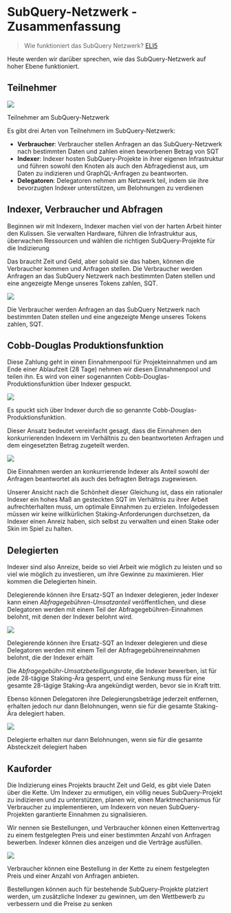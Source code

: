 # SubQuery-Netzwerk - Zusammenfassung

> Wie funktioniert das SubQuery Netzwerk? [ELI5](https://www.dictionary.com/e/slang/eli5/#:~:text=ELI5%20stands%20for%20the%20phrase,naive%20understanding%20of%20the%20issue.)

Heute werden wir darüber sprechen, wie das SubQuery-Netzwerk auf hoher Ebene funktioniert.

## Teilnehmer


![](https://miro.medium.com/max/1400/1*9993cakplwupZC5tbUv3vA.png)

Teilnehmer am SubQuery-Netzwerk

Es gibt drei Arten von Teilnehmern im SubQuery-Netzwerk:

-   **Verbraucher**: Verbraucher stellen Anfragen an das SubQuery-Netzwerk nach bestimmten Daten und zahlen einen beworbenen Betrag von SQT
-   **Indexer**: Indexer hosten SubQuery-Projekte in ihrer eigenen Infrastruktur und führen sowohl den Knoten als auch den Abfragedienst aus, um Daten zu indizieren und GraphQL-Anfragen zu beantworten.
-   **Delegatoren**: Delegatoren nehmen am Netzwerk teil, indem sie ihre bevorzugten Indexer unterstützen, um Belohnungen zu verdienen

## Indexer, Verbraucher und Abfragen

Beginnen wir mit Indexern, Indexer machen viel von der harten Arbeit hinter den Kulissen. Sie verwalten Hardware, führen die Infrastruktur aus, überwachen Ressourcen und wählen die richtigen SubQuery-Projekte für die Indizierung

Das braucht Zeit und Geld, aber sobald sie das haben, können die Verbraucher kommen und Anfragen stellen. Die Verbraucher werden Anfragen an das SubQuery Netzwerk nach bestimmten Daten stellen und eine angezeigte Menge unseres Tokens zahlen, SQT.

![](https://miro.medium.com/max/1400/1*dKLkzSc2uXYaPW_IXUxstQ.png)

Die Verbraucher werden Anfragen an das SubQuery Netzwerk nach bestimmten Daten stellen und eine angezeigte Menge unseres Tokens zahlen, SQT.

## Cobb-Douglas Produktionsfunktion

Diese Zahlung geht in einen Einnahmenpool für Projekteinnahmen und am Ende einer Ablaufzeit (28 Tage) nehmen wir diesen Einnahmenpool und teilen ihn. Es wird von einer sogenannten Cobb-Douglas-Produktionsfunktion über Indexer gespuckt.

![](https://miro.medium.com/max/1400/1*E-W7o7cWoclxHb8rXAMdpA.png)

Es spuckt sich über Indexer durch die so genannte Cobb-Douglas-Produktionsfunktion.

Dieser Ansatz bedeutet vereinfacht gesagt, dass die Einnahmen den konkurrierenden Indexern im Verhältnis zu den beantworteten Anfragen und dem eingesetzten Betrag zugeteilt werden.

![](https://miro.medium.com/max/1400/1*VhDu2BGDxd3ob7z9XkoOXA.png)

Die Einnahmen werden an konkurrierende Indexer als Anteil sowohl der Anfragen beantwortet als auch des befragten Betrags zugewiesen.

Unserer Ansicht nach die Schönheit dieser Gleichung ist, dass ein rationaler Indexer ein hohes Maß an gesteckten SQT im Verhältnis zu ihrer Arbeit aufrechterhalten muss, um optimale Einnahmen zu erzielen. Infolgedessen müssen wir keine willkürlichen Staking-Anforderungen durchsetzen, da Indexer einen Anreiz haben, sich selbst zu verwalten und einen Stake oder Skin im Spiel zu halten.

## Delegierten

Indexer sind also Anreize, beide so viel Arbeit wie möglich zu leisten und so viel wie möglich zu investieren, um ihre Gewinne zu maximieren. Hier kommen die Delegierten hinein.

Delegierende können ihre Ersatz-SQT an Indexer delegieren, jeder Indexer kann einen _Abfragegebühren-Umsatzanteil_ veröffentlichen, und diese Delegatoren werden mit einem Teil der Abfragegebühren-Einnahmen belohnt, mit denen der Indexer belohnt wird.

![](https://miro.medium.com/max/1400/1*YoN7PV7h3a2nAFN-ODqILg.png)

Delegierende können ihre Ersatz-SQT an Indexer delegieren und diese Delegatoren werden mit einem Teil der Abfragegebühreneinnahmen belohnt, die der Indexer erhält

Die _Abfragegebühr-Umsatzbeteiligungsrate_, die Indexer bewerben, ist für jede 28-tägige Staking-Ära gesperrt, und eine Senkung muss für eine gesamte 28-tägige Staking-Ära angekündigt werden, bevor sie in Kraft tritt.

Ebenso können Delegatoren ihre Delegierungsbeträge jederzeit entfernen, erhalten jedoch nur dann Belohnungen, wenn sie für die gesamte Staking-Ära delegiert haben.

![](https://miro.medium.com/max/1400/0*we0k4A07pbj86COZ)

Delegierte erhalten nur dann Belohnungen, wenn sie für die gesamte Absteckzeit delegiert haben

## Kauforder

Die Indizierung eines Projekts braucht Zeit und Geld, es gibt viele Daten über die Kette. Um Indexer zu ermutigen, ein völlig neues SubQuery-Projekt zu indizieren und zu unterstützen, planen wir, einen Marktmechanismus für Verbraucher zu implementieren, um Indexern von neuen SubQuery-Projekten garantierte Einnahmen zu signalisieren.

Wir nennen sie Bestellungen, und Verbraucher können einen Kettenvertrag zu einem festgelegten Preis und einer bestimmten Anzahl von Anfragen bewerben. Indexer können dies anzeigen und die Verträge ausfüllen.

![](https://miro.medium.com/max/1400/1*IPtaZlt24E7h9bKNZWdSCw.png)

Verbraucher können eine Bestellung in der Kette zu einem festgelegten Preis und einer Anzahl von Anfragen anbieten.

Bestellungen können auch für bestehende SubQuery-Projekte platziert werden, um zusätzliche Indexer zu gewinnen, um den Wettbewerb zu verbessern und die Preise zu senken